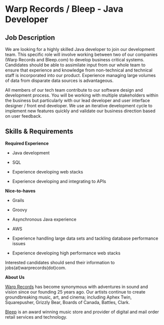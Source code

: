 Warp Records / Bleep - Java Developer
=============================

Job Description
---------------

We are looking for a highly skilled Java developer to join our development team. This specific role will involve working between two of our companies (Warp Records and Bleep.com) to develop business critical systems. Candidates should be able to assimilate input from our whole team to ensure that experience and knowledge from non-technical and technical staff is incorporated into our product. Experience managing large volumes of data from disparate data sources is advantageous.

All members of our tech team contribute to our software design and development process. You will be working with multiple stakeholders within the business but particularly with our lead developer and user interface designer / front end developer. We use an iterative development cycle to implement new features quickly and validate our business direction based on user feedback.

Skills & Requirements
---------------------

**Required Experience**

-   Java development

-   SQL

-   Experience developing web stacks

-   Experience developing and integrating to APIs

**Nice-to-haves**

-   Grails

-   Groovy

-   Asynchronous Java experience

-   AWS

-   Experience handling large data sets and tackling database performance issues

-   Experience developing high performance web stacks

Interested candidates should send their information to jobs(at)warprecords(dot)com.

**About Us**

[Warp Records](<https://warp.net>) has become synonymous with adventures in sound and vision since our founding 25 years ago. Our artists continue to create groundbreaking music, art, and cinema; including Aphex Twin, Squarepusher, Grizzly Bear, Boards of Canada, Battles, Clark.

[Bleep](<https://bleep.com>) is an award winning music store and provider of digital and mail order retail services and technology.
